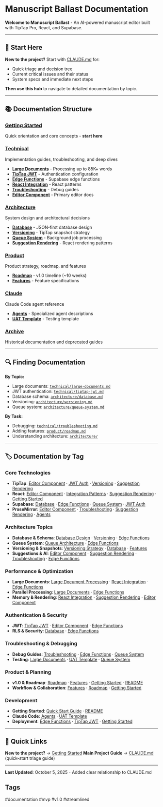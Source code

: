 # Manuscript Ballast Documentation

**Welcome to Manuscript Ballast** - An AI-powered manuscript editor built with TipTap Pro, React, and Supabase.

---

## 🎯 Start Here

**New to the project?** Start with [CLAUDE.md](../CLAUDE.md) for:
- Quick triage and decision tree
- Current critical issues and their status
- System specs and immediate next steps

**Then use this hub** to navigate to detailed documentation by topic.

---

## 📚 Documentation Structure

### [Getting Started](./getting-started.md)
Quick orientation and core concepts - **start here**

### [Technical](./technical/)
Implementation guides, troubleshooting, and deep dives
- **[Large Documents](./technical/large-documents.md)** - Processing up to 85K+ words
- **[TipTap JWT](./technical/tiptap-jwt.md)** - Authentication configuration
- **[Edge Functions](./technical/edge-functions.md)** - Supabase edge functions
- **[React Integration](./technical/react-integration.md)** - React patterns
- **[Troubleshooting](./technical/troubleshooting.md)** - Debug guides
- **[Editor Component](./technical/editor-component.md)** - Primary editor docs

### [Architecture](./architecture/)
System design and architectural decisions
- **[Database](./architecture/database.md)** - JSON-first database design
- **[Versioning](./architecture/versioning.md)** - TipTap snapshot strategy
- **[Queue System](./architecture/queue-system.md)** - Background job processing
- **[Suggestion Rendering](./architecture/suggestion-rendering.md)** - React rendering patterns

### [Product](./product/)
Product strategy, roadmap, and features
- **[Roadmap](./product/roadmap.md)** - v1.0 timeline (~10 weeks)
- **[Features](./product/features.md)** - Feature specifications

### [Claude](./claude/)
Claude Code agent reference
- **[Agents](./claude/agents.md)** - Specialized agent descriptions
- **[UAT Template](./claude/uat-template.md)** - Testing template

### [Archive](./archive/)
Historical documentation and deprecated guides

---


## 🔍 Finding Documentation

**By Topic:**
- Large documents: [`technical/large-documents.md`](./technical/large-documents.md)
- JWT authentication: [`technical/tiptap-jwt.md`](./technical/tiptap-jwt.md)
- Database schema: [`architecture/database.md`](./architecture/database.md)
- Versioning: [`architecture/versioning.md`](./architecture/versioning.md)
- Queue system: [`architecture/queue-system.md`](./architecture/queue-system.md)

**By Task:**
- Debugging: [`technical/troubleshooting.md`](./technical/troubleshooting.md)
- Adding features: [`product/roadmap.md`](./product/roadmap.md)
- Understanding architecture: [`architecture/`](./architecture/)

---

## 🏷️ Documentation by Tag

### Core Technologies
- **TipTap**: [Editor Component](./technical/editor-component.md) · [JWT Auth](./technical/tiptap-jwt.md) · [Versioning](./architecture/versioning.md) · [Suggestion Rendering](./architecture/suggestion-rendering.md)
- **React**: [Editor Component](./technical/editor-component.md) · [Integration Patterns](./technical/react-integration.md) · [Suggestion Rendering](./architecture/suggestion-rendering.md) · [Getting Started](./getting-started.md)
- **Supabase**: [Database](./architecture/database.md) · [Edge Functions](./technical/edge-functions.md) · [Queue System](./architecture/queue-system.md) · [JWT Auth](./technical/tiptap-jwt.md)
- **ProseMirror**: [Editor Component](./technical/editor-component.md) · [Troubleshooting](./technical/troubleshooting.md) · [Suggestion Rendering](./architecture/suggestion-rendering.md) · [Agents](./claude/agents.md)

### Architecture Topics
- **Database & Schema**: [Database Design](./architecture/database.md) · [Versioning](./architecture/versioning.md) · [Edge Functions](./technical/edge-functions.md)
- **Queue System**: [Queue Architecture](./architecture/queue-system.md) · [Edge Functions](./technical/edge-functions.md)
- **Versioning & Snapshots**: [Versioning Strategy](./architecture/versioning.md) · [Database](./architecture/database.md) · [Features](./product/features.md)
- **Suggestions & AI**: [Editor Component](./technical/editor-component.md) · [Suggestion Rendering](./architecture/suggestion-rendering.md) · [Troubleshooting](./technical/troubleshooting.md) · [Edge Functions](./technical/edge-functions.md)

### Performance & Optimization
- **Large Documents**: [Large Document Processing](./technical/large-documents.md) · [React Integration](./technical/react-integration.md) · [Edge Functions](./technical/edge-functions.md)
- **Parallel Processing**: [Large Documents](./technical/large-documents.md) · [Edge Functions](./technical/edge-functions.md)
- **Memory & Rendering**: [React Integration](./technical/react-integration.md) · [Suggestion Rendering](./architecture/suggestion-rendering.md) · [Editor Component](./technical/editor-component.md)

### Authentication & Security
- **JWT**: [TipTap JWT](./technical/tiptap-jwt.md) · [Editor Component](./technical/editor-component.md) · [Edge Functions](./technical/edge-functions.md)
- **RLS & Security**: [Database](./architecture/database.md) · [Edge Functions](./technical/edge-functions.md)

### Troubleshooting & Debugging
- **Debug Guides**: [Troubleshooting](./technical/troubleshooting.md) · [Edge Functions](./technical/edge-functions.md) · [Queue System](./architecture/queue-system.md)
- **Testing**: [Large Documents](./technical/large-documents.md) · [UAT Template](./claude/uat-template.md) · [Queue System](./architecture/queue-system.md)

### Product & Planning
- **v1.0 & Roadmap**: [Roadmap](./product/roadmap.md) · [Features](./product/features.md) · [Getting Started](./getting-started.md) · [README](./README.md)
- **Workflow & Collaboration**: [Features](./product/features.md) · [Roadmap](./product/roadmap.md) · [Getting Started](./getting-started.md)

### Development
- **Getting Started**: [Quick Start Guide](./getting-started.md) · [README](./README.md)
- **Claude Code**: [Agents](./claude/agents.md) · [UAT Template](./claude/uat-template.md)
- **Deployment**: [Edge Functions](./technical/edge-functions.md) · [TipTap JWT](./technical/tiptap-jwt.md) · [Getting Started](./getting-started.md)

---

## 📝 Quick Links

**New to the project?** → [Getting Started](./getting-started.md)
**Main Project Guide** → [CLAUDE.md](../CLAUDE.md) (quick-start triage guide)

---

**Last Updated**: October 5, 2025 - Added clear relationship to CLAUDE.md

## Tags
#documentation #mvp #v1.0 #streamlined
